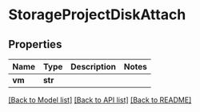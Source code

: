# StorageProjectDiskAttach

## Properties
Name | Type | Description | Notes
------------ | ------------- | ------------- | -------------
**vm** | **str** |  | 

[[Back to Model list]](../README.md#documentation-for-models) [[Back to API list]](../README.md#documentation-for-api-endpoints) [[Back to README]](../README.md)


